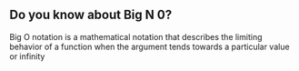 ## Do you know about Big N 0?

Big O notation is a mathematical notation that describes the limiting behavior of a function when the argument tends towards a particular value or infinity
